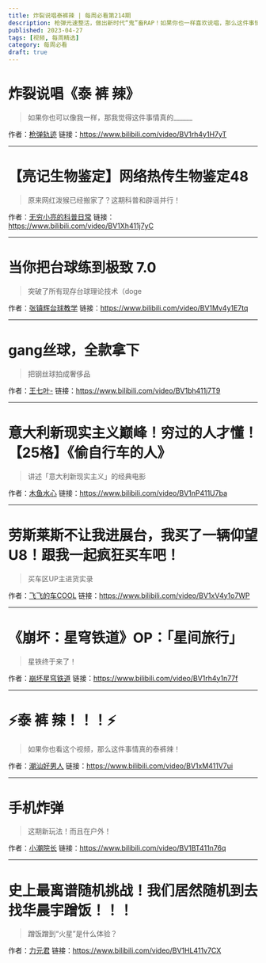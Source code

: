 ```yaml
---
title: 炸裂说唱泰裤辣 | 每周必看第214期
description: 枪弹光速整活，做出新时代“鬼”畜RAP！如果你也一样喜欢说唱，那么这件事情真的⚡泰⚡裤⚡辣
published: 2023-04-27
tags: [视频, 每周精选]
category: 每周必看
draft: true
---
```


# 炸裂说唱《泰 裤 辣》
> 如果你也可以像我一样，那我觉得这件事情真的______

作者：[枪弹轨迹](https://space.bilibili.com/515993)
链接：https://www.bilibili.com/video/BV1rh4y1H7yT

---

# 【亮记生物鉴定】网络热传生物鉴定48
> 原来网红泼猴已经搬家了？这期科普和辟谣并行！

作者：[无穷小亮的科普日常](https://space.bilibili.com/14804670)
链接：https://www.bilibili.com/video/BV1Xh411j7yC

---

# 当你把台球练到极致 7.0
> 突破了所有现存台球理论技术（doge

作者：[张镇辉台球教学](https://space.bilibili.com/88895225)
链接：https://www.bilibili.com/video/BV1Mv4y1E7tq

---

# gang丝球，全款拿下
> 把钢丝球拍成奢侈品

作者：[王七叶-](https://space.bilibili.com/1813173223)
链接：https://www.bilibili.com/video/BV1bh411j7T9

---

# 意大利新现实主义巅峰！穷过的人才懂！【25格】《偷自行车的人》
> 讲述「意大利新现实主义」的经典电影

作者：[木鱼水心](https://space.bilibili.com/927587)
链接：https://www.bilibili.com/video/BV1nP411U7ba

---

# 劳斯莱斯不让我进展台，我买了一辆仰望U8！跟我一起疯狂买车吧！
> 买车区UP主进货实录

作者：[飞飞的车COOL](https://space.bilibili.com/50693252)
链接：https://www.bilibili.com/video/BV1xV4y1o7WP

---

# 《崩坏：星穹铁道》OP：「星间旅行」
> 星铁终于来了！

作者：[崩坏星穹铁道](https://space.bilibili.com/1340190821)
链接：https://www.bilibili.com/video/BV1rh4y1n77f

---

# ⚡泰 裤 辣！！！⚡
> 如果你也看这个视频，那么这件事情真的泰裤辣！

作者：[潮汕好男人](https://space.bilibili.com/19071708)
链接：https://www.bilibili.com/video/BV1xM411V7ui

---

# 手机炸弹
> 这期新玩法！而且在户外！

作者：[小潮院长](https://space.bilibili.com/5970160)
链接：https://www.bilibili.com/video/BV1BT411n76q

---

# 史上最离谱随机挑战！我们居然随机到去找华晨宇蹭饭！！！
> 蹭饭蹭到“火星”是什么体验？

作者：[力元君](https://space.bilibili.com/19642758)
链接：https://www.bilibili.com/video/BV1HL411v7CX

